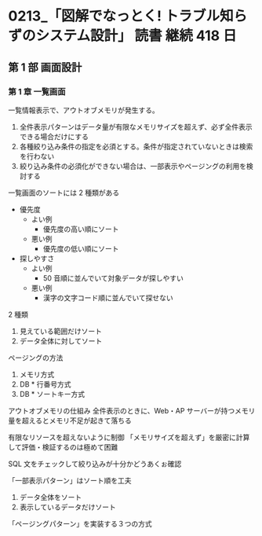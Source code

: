 # 0213\_「図解でなっとく! トラブル知らずのシステム設計」 読書 継続 418 日

## 第 1 部 画面設計

### 第 1 章 一覧画面

一覧情報表示で、アウトオブメモリが発生する。

1. 全件表示パターンはデータ量が有限なメモリサイズを超えず、必ず全件表示できる場合だけにする
2. 各種絞り込み条件の指定を必須とする。条件が指定されていないときは検索を行わない
3. 絞り込み条件の必須化ができない場合は、一部表示やページングの利用を検討する

一覧画面のソートには 2 種類がある

- 優先度
  - よい例
    - 優先度の高い順にソート
  - 悪い例
    - 優先度の低い順にソート
- 探しやすさ
  - よい例
    - 50 音順に並んでいて対象データが探しやすい
  - 悪い例
    - 漢字の文字コード順に並んでいて探せない

2 種類

1. 見えている範囲だけソート
2. データ全体に対してソート

ページングの方法

1. メモリ方式
2. DB \* 行番号方式
3. DB \* ソートキー方式

アウトオブメモリの仕組み
全件表示のときに、Web・AP サーバーが持つメモリ量を超えるとメモリ不足が起きて落ちる

有限なリソースを超えないように制御
「メモリサイズを超えず」を厳密に計算して評価・検証するのは極めて困難

SQL 文をチェックして絞り込みが十分かどうあくぉ確認

「一部表示パターン」はソート順を工夫

1. データ全体をソート
2. 表示しているデータだけソート

「ページングパターン」を実装する３つの方式
